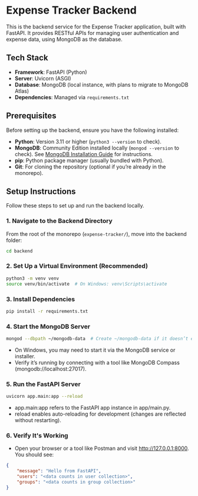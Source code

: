 # Expense Tracker Backend

This is the backend service for the Expense Tracker application, built with FastAPI. It provides RESTful APIs for managing user authentication and expense data, using MongoDB as the database.

## Tech Stack

- **Framework**: FastAPI (Python)
- **Server**: Uvicorn (ASGI)
- **Database**: MongoDB (local instance, with plans to migrate to MongoDB Atlas)
- **Dependencies**: Managed via `requirements.txt`

## Prerequisites

Before setting up the backend, ensure you have the following installed:

- **Python**: Version 3.11 or higher (`python3 --version` to check).
- **MongoDB**: Community Edition installed locally (`mongod --version` to check). See [MongoDB Installation Guide](https://docs.mongodb.com/manual/installation/) for instructions.
- **pip**: Python package manager (usually bundled with Python).
- **Git**: For cloning the repository (optional if you’re already in the monorepo).

## Setup Instructions

Follow these steps to set up and run the backend locally.

### 1. Navigate to the Backend Directory

From the root of the monorepo (`expense-tracker/`), move into the backend folder:

```bash
cd backend
```

### 2. Set Up a Virtual Environment (Recommended)

```bash
python3 -m venv venv
source venv/bin/activate  # On Windows: venv\Scripts\activate
```

### 3. Install Dependencies

```bash
pip install -r requirements.txt
```

### 4. Start the MongoDB Server

```bash
mongod --dbpath ~/mongodb-data  # Create ~/mongodb-data if it doesn’t exist
```

- On Windows, you may need to start it via the MongoDB service or installer.
- Verify it’s running by connecting with a tool like MongoDB Compass (mongodb://localhost:27017).

### 5. Run the FastAPI Server

```bash
uvicorn app.main:app --reload
```

- app.main:app refers to the FastAPI app instance in app/main.py.
- reload enables auto-reloading for development (changes are reflected without restarting).

### 6. Verify It's Working

- Open your browser or a tool like Postman and visit <http://127.0.0.1:8000>. You should see:

```json
{
    "message": "Hello from FastAPI",
    "users": "<data counts in user collection>",
    "groups": "<data counts in group collection>"
}
```
